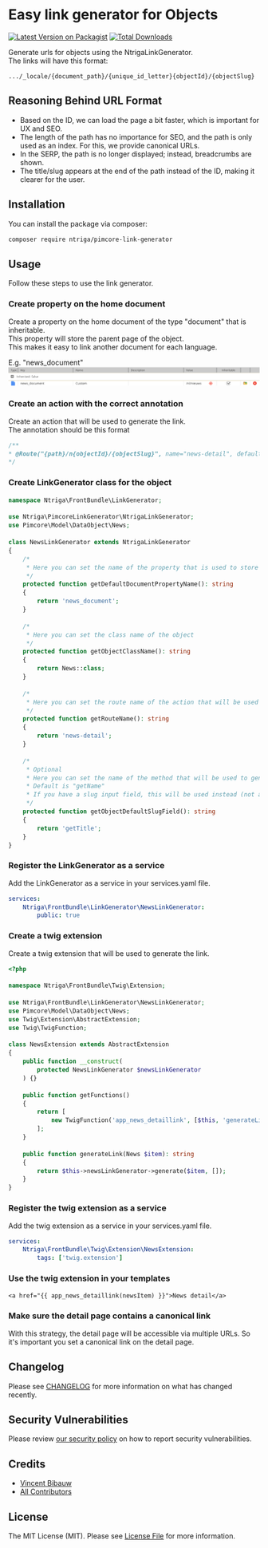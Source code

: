 # Easy link generator for Objects

[![Latest Version on Packagist](https://img.shields.io/packagist/v/ntriga/pimcore-link-generator.svg?style=flat-square)](https://packagist.org/packages/ntriga/pimcore-link-generator)
[![Total Downloads](https://img.shields.io/packagist/dt/ntriga/pimcore-link-generator.svg?style=flat-square)](https://packagist.org/packages/ntriga/pimcore-link-generator)

Generate urls for objects using the NtrigaLinkGenerator.  
The links will have this format: 
``` 
.../_locale/{document_path}/{unique_id_letter}{objectId}/{objectSlug}
```

## Reasoning Behind URL Format
- Based on the ID, we can load the page a bit faster, which is important for UX and SEO.
- The length of the path has no importance for SEO, and the path is only used as an index. For this, we provide canonical URLs.
- In the SERP, the path is no longer displayed; instead, breadcrumbs are shown.
- The title/slug appears at the end of the path instead of the ID, making it clearer for the user.

## Installation

You can install the package via composer:

```bash
composer require ntriga/pimcore-link-generator
```

## Usage
Follow these steps to use the link generator.

### Create property on the home document
Create a property on the home document of the type "document" that is inheritable.  
This property will store the parent page of the object.    
This makes it easy to link another document for each language.

E.g. "news_document"
![document settings.png](https://github.com/ntriga/pimcore-link-generator/blob/main/images/document%20settings.png?raw=true)

### Create an action with the correct annotation
Create an action that will be used to generate the link.  
The annotation should be this format
```php
/**
* @Route("{path}/n{objectId}/{objectSlug}", name="news-detail", defaults={"path"=""}, requirements={"path"=".*?", "objectSlug"="[\w-]+", "objectId"="\d+"})
*/
```

### Create LinkGenerator class for the object

```php
namespace Ntriga\FrontBundle\LinkGenerator;

use Ntriga\PimcoreLinkGenerator\NtrigaLinkGenerator;
use Pimcore\Model\DataObject\News;

class NewsLinkGenerator extends NtrigaLinkGenerator
{
    /*
     * Here you can set the name of the property that is used to store the parent document
     */
    protected function getDefaultDocumentPropertyName(): string
    {
        return 'news_document';
    }

    /*
     * Here you can set the class name of the object
     */
    protected function getObjectClassName(): string
    {
        return News::class;
    }
    
    /*
     * Here you can set the route name of the action that will be used to generate the link
     */
    protected function getRouteName(): string
    {
        return 'news-detail';
    }
    
    /*
     * Optional
     * Here you can set the name of the method that will be used to generate the slug
     * Default is "getName"
     * If you have a slug input field, this will be used instead (not a field of the type slug)
     */
    protected function getObjectDefaultSlugField(): string
    {
        return 'getTitle';
    }
}
```

### Register the LinkGenerator as a service
Add the LinkGenerator as a service in your services.yaml file.
```yaml
services:
    Ntriga\FrontBundle\LinkGenerator\NewsLinkGenerator:
        public: true
```

### Create a twig extension
Create a twig extension that will be used to generate the link.
```php
<?php

namespace Ntriga\FrontBundle\Twig\Extension;

use Ntriga\FrontBundle\LinkGenerator\NewsLinkGenerator;
use Pimcore\Model\DataObject\News;
use Twig\Extension\AbstractExtension;
use Twig\TwigFunction;

class NewsExtension extends AbstractExtension
{
    public function __construct(
        protected NewsLinkGenerator $newsLinkGenerator
    ) {}

    public function getFunctions()
    {
        return [
            new TwigFunction('app_news_detaillink', [$this, 'generateLink']),
        ];
    }

    public function generateLink(News $item): string
    {
        return $this->newsLinkGenerator->generate($item, []);
    }
}
```

### Register the twig extension as a service
Add the twig extension as a service in your services.yaml file.
```yaml
services:
    Ntriga\FrontBundle\Twig\Extension\NewsExtension:
        tags: ['twig.extension']
```

### Use the twig extension in your templates

```twig
<a href="{{ app_news_detaillink(newsItem) }}">News detail</a>
```

### Make sure the detail page contains a canonical link

With this strategy, the detail page will be accessible via multiple URLs.
So it's important you set a canonical link on the detail page.

## Changelog

Please see [CHANGELOG](CHANGELOG.md) for more information on what has changed recently.

## Security Vulnerabilities

Please review [our security policy](../../security/policy) on how to report security vulnerabilities.

## Credits

- [Vincent Bibauw](https://github.com/VincentBibauw)
- [All Contributors](../../contributors)

## License

The MIT License (MIT). Please see [License File](LICENSE.md) for more information.
